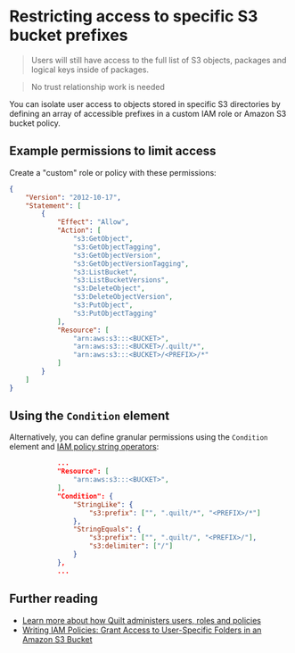 # Restricting access to specific S3 bucket prefixes

> Users will still have access to the full list of S3 objects,
packages and logical keys inside of packages.

> No trust relationship work is needed

You can isolate user access to objects stored in specific S3 directories by
defining an array of accessible prefixes in a custom IAM role or Amazon S3
bucket policy.

## Example permissions to limit access

Create a "custom" role or policy with these permissions:

<!-- markdownlint-disable -->
```json
{
    "Version": "2012-10-17",
    "Statement": [
        {
            "Effect": "Allow",
            "Action": [
                "s3:GetObject",
                "s3:GetObjectTagging",
                "s3:GetObjectVersion",
                "s3:GetObjectVersionTagging",
                "s3:ListBucket",
                "s3:ListBucketVersions",
                "s3:DeleteObject",
                "s3:DeleteObjectVersion",
                "s3:PutObject",
                "s3:PutObjectTagging"
            ],
            "Resource": [
                "arn:aws:s3:::<BUCKET>",
                "arn:aws:s3:::<BUCKET>/.quilt/*",
                "arn:aws:s3:::<BUCKET>/<PREFIX>/*"
            ]
        }
    ]
}
```
<!-- markdownlint-restore -->

## Using the `Condition` element

Alternatively, you can define granular permissions using the
`Condition` element and [IAM policy
string operators](https://docs.aws.amazon.com/IAM/latest/UserGuide/reference_policies_variables.html):

<!-- markdownlint-disable -->
```json
            ...
            "Resource": [
                "arn:aws:s3:::<BUCKET>",
            ],
            "Condition": {
                "StringLike": {
                    "s3:prefix": ["", ".quilt/*", "<PREFIX>/*"]
                },
                "StringEquals": {
                    "s3:prefix": ["", ".quilt/", "<PREFIX>/"],
                    "s3:delimiter": ["/"]
                }
            },
            ...
```
<!-- markdownlint-restore -->

## Further reading

- [Learn more about how Quilt administers users, roles and
policies](../catalog/Admin.md#users-and-roles)
- [Writing IAM Policies: Grant Access to User-Specific Folders in
an Amazon S3
Bucket](https://aws.amazon.com/blogs/security/writing-iam-policies-grant-access-to-user-specific-folders-in-an-amazon-s3-bucket/)
